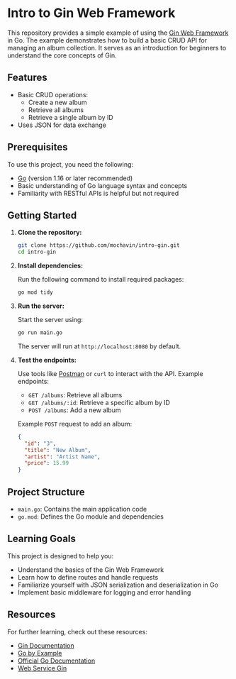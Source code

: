 # Intro to Gin Web Framework

This repository provides a simple example of using the [Gin Web Framework](https://gin-gonic.com/) in Go. The example demonstrates how to build a basic CRUD API for managing an album collection. It serves as an introduction for beginners to understand the core concepts of Gin.

## Features

- Basic CRUD operations:
  - Create a new album
  - Retrieve all albums
  - Retrieve a single album by ID
- Uses JSON for data exchange

## Prerequisites

To use this project, you need the following:

- [Go](https://golang.org/dl/) (version 1.16 or later recommended)
- Basic understanding of Go language syntax and concepts
- Familiarity with RESTful APIs is helpful but not required

## Getting Started

1. **Clone the repository:**

   ```bash
   git clone https://github.com/mochavin/intro-gin.git
   cd intro-gin
   ```

2. **Install dependencies:**

   Run the following command to install required packages:
   ```bash
   go mod tidy
   ```

3. **Run the server:**

   Start the server using:
   ```bash
   go run main.go
   ```

   The server will run at `http://localhost:8080` by default.

4. **Test the endpoints:**

   Use tools like [Postman](https://www.postman.com/) or `curl` to interact with the API. Example endpoints:

   - `GET /albums`: Retrieve all albums
   - `GET /albums/:id`: Retrieve a specific album by ID
   - `POST /albums`: Add a new album

   Example `POST` request to add an album:
   ```json
   {
     "id": "3",
     "title": "New Album",
     "artist": "Artist Name",
     "price": 15.99
   }
   ```

## Project Structure

- `main.go`: Contains the main application code
- `go.mod`: Defines the Go module and dependencies

## Learning Goals

This project is designed to help you:

- Understand the basics of the Gin Web Framework
- Learn how to define routes and handle requests
- Familiarize yourself with JSON serialization and deserialization in Go
- Implement basic middleware for logging and error handling

## Resources

For further learning, check out these resources:

- [Gin Documentation](https://github.com/gin-gonic/gin)
- [Go by Example](https://gobyexample.com/)
- [Official Go Documentation](https://golang.org/doc/)
- [Web Service Gin](https://go.dev/doc/tutorial/web-service-gin)
